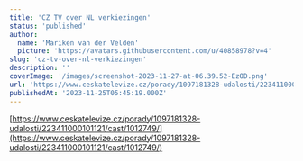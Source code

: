 ```yaml
---
title: 'CZ TV over NL verkiezingen'
status: 'published'
author:
  name: 'Mariken van der Velden'
  picture: 'https://avatars.githubusercontent.com/u/40858978?v=4'
slug: 'cz-tv-over-nl-verkiezingen'
description: ''
coverImage: '/images/screenshot-2023-11-27-at-06.39.52-EzOD.png'
url: 'https://www.ceskatelevize.cz/porady/1097181328-udalosti/223411000101121/cast/1012749/'
publishedAt: '2023-11-25T05:45:19.000Z'
---
```


[https://www.ceskatelevize.cz/porady/1097181328-udalosti/223411000101121/cast/1012749/](https://www.ceskatelevize.cz/porady/1097181328-udalosti/223411000101121/cast/1012749/)

